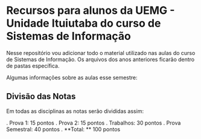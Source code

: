 # Recursos para alunos da UEMG - Unidade Ituiutaba do curso de Sistemas de Informação

Nesse repositório vou adicionar todo o material utilizado nas aulas do curso de Sistemas de Informação. Os arquivos dos anos anteriores ficarão dentro de pastas específica.

Algumas informações sobre as aulas esse semestre:

## Divisão das Notas 
Em todas as disciplinas as notas serão divididas assim:

. Prova 1: 15 pontos
. Prova 2: 15 pontos
. Trabalhos: 30 pontos
. Prova Semestral: 40 pontos
. **Total: ** 100 pontos


